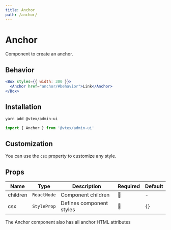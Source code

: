 ```yaml
---
title: Anchor
path: /anchor/
---
```


# Anchor

Component to create an anchor.

## Behavior

```jsx live
<Box styles={{ width: 300 }}>
  <Anchor href="anchor/#behavior">Link</Anchor>
</Box>
```

## Installation

```sh
yarn add @vtex/admin-ui
```

```jsx
import { Anchor } from '@vtex/admin-ui'
```

## Customization

You can use the `csx` property to customize any style.

## Props

| Name     | Type        | Description              | Required | Default |
| -------- | ----------- | ------------------------ | -------- | ------- |
| children | `ReactNode` | Component children       | 🚫       | -       |
| csx      | `StyleProp` | Defines component styles | 🚫       | `{}`    |

The Anchor component also has all anchor HTML attributes
